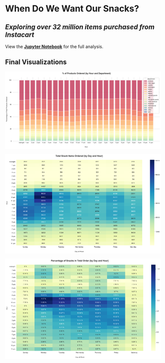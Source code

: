 # When Do We Want Our Snacks?
## *Exploring over 32 million items purchased from Instacart*

View the **[Jupyter Notebook](meaghan-barry-instacart-analysis.ipynb)** for the full analysis.

## Final Visualizations


![Percentage of Products Ordered](Visualizations/Percentage-of-Products-Ordered-Stacked-Bar.png)


![Total Snack Items Ordered](Visualizations/Total-Snack-Items-Ordered-Heatmap.png)


![Percentage of Snacks in Total Order](Visualizations/Percentage-of-Snacks-in-Total-Order-Heatmap.png)

